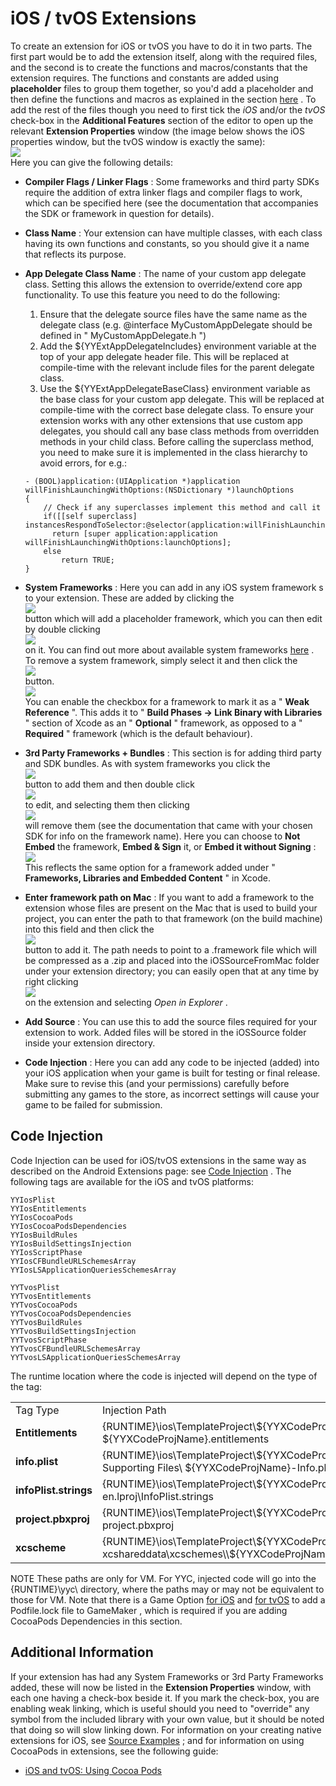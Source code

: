 # iOS / tvOS Extensions

To create an extension for iOS or tvOS you have to do it in two parts.
The first part would be to add the extension itself, along with the
required files, and the second is to create the functions and
macros/constants that the extension requires. The functions and
constants are added using **placeholder** files to group them together,
so you'd add a placeholder and then define the functions and macros as
explained in the section [here](Creating_An_Extension) . To add the
rest of the files though you need to first tick the *iOS* and/or the
*tvOS* check-box in the **Additional Features** section of the editor to
open up the relevant **Extension Properties** window (the image below
shows the iOS properties window, but the tvOS window is exactly the
same):  
![](https://gms.magecorn.com/Manual/assets/Images/Asset_Editors/Editor_Extensions_iOS.png)  
Here you can give the following details:

-   **Compiler Flags / Linker Flags** : Some frameworks and third party
    SDKs require the addition of extra linker flags and compiler flags
    to work, which can be specified here (see the documentation that
    accompanies the SDK or framework in question for details).

-   **Class Name** : Your extension can have multiple classes, with each
    class having its own functions and constants, so you should give it
    a name that reflects its purpose.

-   **App Delegate Class Name** : The name of your custom app delegate
    class. Setting this allows the extension to override/extend core app
    functionality. To use this feature you need to do the following:

    1.  Ensure that the delegate source files have the same name as the
        delegate class (e.g. @interface MyCustomAppDelegate should be
        defined in " MyCustomAppDelegate.h ")
    2.  Add the ${YYExtAppDelegateIncludes} environment variable at the
        top of your app delegate header file. This will be replaced at
        compile-time with the relevant include files for the parent
        delegate class.
    3.  Use the ${YYExtAppDelegateBaseClass} environment variable as the
        base class for your custom app delegate. This will be replaced
        at compile-time with the correct base delegate class. To ensure
        your extension works with any other extensions that use custom
        app delegates, you should call any base class methods from
        overridden methods in your child class. Before calling the
        superclass method, you need to make sure it is implemented in
        the class hierarchy to avoid errors, for e.g.:

    ``` gml
    - (BOOL)application:(UIApplication *)application willFinishLaunchingWithOptions:(NSDictionary *)launchOptions
    {
        // Check if any superclasses implement this method and call it
        if([[self superclass] instancesRespondToSelector:@selector(application:willFinishLaunchingWithOptions:)])
          return [super application:application willFinishLaunchingWithOptions:launchOptions];
        else
            return TRUE;
    }
    ```

-   **System Frameworks** : Here you can add in any iOS system framework
    s to your extension. These are added by clicking the  
    ![](https://gms.magecorn.com/Manual/assets/Images/Icons/Icon_AddArgument.png)  
    button which will add a placeholder framework, which you can then
    edit by double clicking  
    ![](https://gms.magecorn.com/Manual/assets/Images/Icons/Icon_LMB.png)  
    on it. You can find out more about available system frameworks
    [here](https://developer.apple.com/documentation/) . To remove a
    system framework, simply select it and then click the  
    ![](https://gms.magecorn.com/Manual/assets/Images/Icons/Icon_RemoveArgument.png)  
    button.  
    ![](https://gms.magecorn.com/Manual/assets/Images/Asset_Editors/Editor_Extensions_iOS_Weak_Reference.png)  
    You can enable the checkbox for a framework to mark it as a " **Weak
    Reference** ". This adds it to " **Build Phases -\> Link Binary with
    Libraries** " section of Xcode as an " **Optional** " framework, as
    opposed to a " **Required** " framework (which is the default
    behaviour).

-   **3rd Party Frameworks + Bundles** : This section is for adding
    third party and SDK bundles. As with system frameworks you click
    the  
    ![](https://gms.magecorn.com/Manual/assets/Images/Icons/Icon_AddArgument.png)  
    button to add them and then double click  
    ![](https://gms.magecorn.com/Manual/assets/Images/Icons/Icon_LMB.png)  
    to edit, and selecting them then clicking  
    ![](https://gms.magecorn.com/Manual/assets/Images/Icons/Icon_RemoveArgument.png)  
    will remove them (see the documentation that came with your chosen
    SDK for info on the framework name). Here you can choose to **Not
    Embed** the framework, **Embed & Sign** it, or **Embed it without
    Signing** :  
    ![](https://gms.magecorn.com/Manual/assets/Images/Asset_Editors/Editor_Extensions_iOS_Embed_Framework.png)  
    This reflects the same option for a framework added under "
    **Frameworks, Libraries and Embedded Content** " in Xcode.

-   **Enter framework path on Mac** : If you want to add a framework to
    the extension whose files are present on the Mac that is used to
    build your project, you can enter the path to that framework (on the
    build machine) into this field and then click the  
    ![](https://gms.magecorn.com/Manual/assets/Images/Icons/Icon_AddArgument.png)  
    button to add it. The path needs to point to a .framework file which
    will be compressed as a .zip and placed into the iOSSourceFromMac
    folder under your extension directory; you can easily open that at
    any time by right clicking  
    ![](https://gms.magecorn.com/Manual/assets/Images/Icons/Icon_RMB.png)  
    on the extension and selecting *Open in Explorer* .

-   **Add Source** : You can use this to add the source files required
    for your extension to work. Added files will be stored in the
    iOSSource folder inside your extension directory.

-   **Code Injection** : Here you can add any code to be injected
    (added) into your iOS application when your game is built for
    testing or final release. Make sure to revise this (and your
    permissions) carefully before submitting any games to the store, as
    incorrect settings will cause your game to be failed for submission.

## Code Injection

Code Injection can be used for iOS/tvOS extensions in the same way as
described on the Android Extensions page: see [Code
Injection](Android_Extensions#h) . The following tags are available
for the iOS and tvOS platforms:

``` gml
YYIosPlist
YYIosEntitlements
YYIosCocoaPods
YYIosCocoaPodsDependencies
YYIosBuildRules
YYIosBuildSettingsInjection
YYIosScriptPhase
YYIosCFBundleURLSchemesArray
YYIosLSApplicationQueriesSchemesArray

YYTvosPlist
YYTvosEntitlements
YYTvosCocoaPods
YYTvosCocoaPodsDependencies
YYTvosBuildRules
YYTvosBuildSettingsInjection
YYTvosScriptPhase
YYTvosCFBundleURLSchemesArray
YYTvosLSApplicationQueriesSchemesArray
```

The runtime location where the code is injected will depend on the type
of the tag:

|                       |                                                                                                                   |
|-----------------------|-------------------------------------------------------------------------------------------------------------------|
| Tag Type              | Injection Path                                                                                                    |
| **Entitlements**      | {RUNTIME}\ios\TemplateProject\\${YYXCodeProjName}\\ ${YYXCodeProjName}.entitlements                               |
| **info.plist**        | {RUNTIME}\ios\TemplateProject\\${YYXCodeProjName}\\ Supporting Files\\ ${YYXCodeProjName}-Info.plist              |
| **infoPlist.strings** | {RUNTIME}\ios\TemplateProject\\${YYXCodeProjName}\\ en.lproj\InfoPlist.strings                                    |
| **project.pbxproj**   | {RUNTIME}\ios\TemplateProject\\${YYXCodeProjName}.xcodeproj\\ project.pbxproj                                     |
| **xcscheme**          | {RUNTIME}\ios\TemplateProject\\${YYXCodeProjName}.xcodeproj\\ xcshareddata\xcschemes\\${YYXCodeProjName}.xcscheme |

NOTE These paths are only for VM. For YYC, injected code will go into
the {RUNTIME}\yyc\\ directory, where the paths may or may not be
equivalent to those for VM. Note that there is a Game Option [for
iOS](../../Settings/Game_Options/iOS) and [for
tvOS](../../Settings/Game_Options/tvOS) to add a Podfile.lock file
to GameMaker , which is required if you are adding CocoaPods
Dependencies in this section.

## Additional Information

If your extension has had any System Frameworks or 3rd Party Frameworks
added, these will now be listed in the **Extension Properties** window,
with each one having a check-box beside it. If you mark the check-box,
you are enabling weak linking, which is useful should you need to
"override" any symbol from the included library with your own value, but
it should be noted that doing so will slow linking down. For information
on your creating native extensions for iOS, see [Source
Examples](Extended_Examples) ; and for information on using
CocoaPods in extensions, see the following guide:

-   [iOS and tvOS: Using Cocoa
    Pods](https://help.yoyogames.com/hc/en-us/articles/360008958858)
